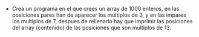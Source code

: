 * Crea un programa en el que crees un array de 1000 enteros, en las posiciones pares han de aparecer los multiplos de 3, y en las impares los multiplos de 7, despues de rellenarlo hay que imprimir las posiciones del array (contenido) de las posiciones que son multiplos de 13.